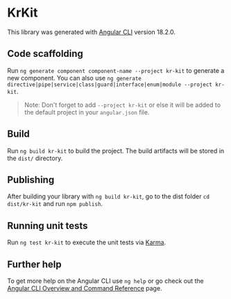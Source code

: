 # KrKit

This library was generated with [Angular CLI](https://github.com/angular/angular-cli) version 18.2.0.

## Code scaffolding

Run `ng generate component component-name --project kr-kit` to generate a new component. You can also use `ng generate directive|pipe|service|class|guard|interface|enum|module --project kr-kit`.
> Note: Don't forget to add `--project kr-kit` or else it will be added to the default project in your `angular.json` file. 

## Build

Run `ng build kr-kit` to build the project. The build artifacts will be stored in the `dist/` directory.

## Publishing

After building your library with `ng build kr-kit`, go to the dist folder `cd dist/kr-kit` and run `npm publish`.

## Running unit tests

Run `ng test kr-kit` to execute the unit tests via [Karma](https://karma-runner.github.io).

## Further help

To get more help on the Angular CLI use `ng help` or go check out the [Angular CLI Overview and Command Reference](https://angular.dev/tools/cli) page.
